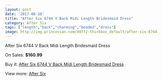 ```yaml
---
layout: post
date: '2017-08-18'
title: "After Six 6744 V Back Midi Length Bridesmaid Dress"
category: After Six
tags: ["length","back","charming","beaded","dress"]
image: http://img.princessan.com/49772-thickbox_default/after-six-6744-v-back-midi-length-bridesmaid-dress.jpg
---
```

After Six 6744 V Back Midi Length Bridesmaid Dress

On Sales: **$160.99**
<a href="https://www.princessan.com/en/after-six/22448-after-six-6744-v-back-midi-length-bridesmaid-dress.html"><amp-img layout="responsive" width="600" height="600" src="//img.princessan.com/49772-thickbox_default/after-six-6744-v-back-midi-length-bridesmaid-dress.jpg" alt="After Six 6744 V Back Midi Length Bridesmaid Dress 0" /></a>
<a href="https://www.princessan.com/en/after-six/22448-after-six-6744-v-back-midi-length-bridesmaid-dress.html"><amp-img layout="responsive" width="600" height="600" src="//img.princessan.com/49773-thickbox_default/after-six-6744-v-back-midi-length-bridesmaid-dress.jpg" alt="After Six 6744 V Back Midi Length Bridesmaid Dress 1" /></a>

Buy it: [After Six 6744 V Back Midi Length Bridesmaid Dress](https://www.princessan.com/en/after-six/22448-after-six-6744-v-back-midi-length-bridesmaid-dress.html "After Six 6744 V Back Midi Length Bridesmaid Dress")

View more: [After Six](https://www.princessan.com/en/189-after-six "After Six")